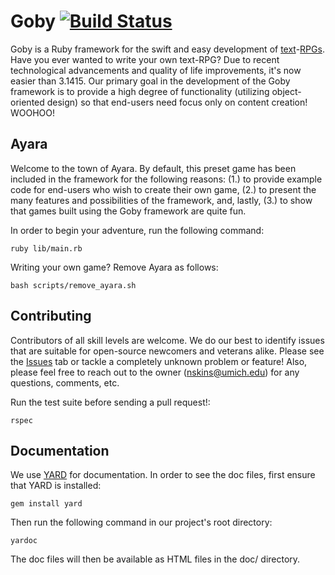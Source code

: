 # Goby [![Build Status](https://travis-ci.org/nskins/goby.png)](https://travis-ci.org/nskins/goby)

Goby is a Ruby framework for the swift and easy development of [text](https://en.wikipedia.org/wiki/Text-based_game)-[RPGs](https://en.wikipedia.org/wiki/Role-playing_game). Have you ever wanted to write your own text-RPG? Due to recent technological advancements and quality of life improvements, it's now easier than 3.1415. Our primary goal in the development of the Goby framework is to provide a high degree of functionality (utilizing object-oriented design) so that end-users need focus only on content creation! WOOHOO!

## Ayara

Welcome to the town of Ayara. By default, this preset game has been included in the framework for the following reasons: (1.) to provide example code for end-users who wish to create their own game, (2.) to present the many features and possibilities of the framework, and, lastly, (3.) to show that games built using the Goby framework are quite fun.

In order to begin your adventure, run the following command:

```ruby lib/main.rb```

Writing your own game? Remove Ayara as follows:

```bash scripts/remove_ayara.sh```

## Contributing

Contributors of all skill levels are welcome. We do our best to identify issues that are suitable for open-source newcomers and veterans alike. Please see the [Issues](https://github.com/nskins/goby/issues) tab or tackle a completely unknown problem or feature! Also, please feel free to reach out to the owner ([nskins@umich.edu](mailto:nskins@umich.edu)) for any questions, comments, etc.

Run the test suite before sending a pull request!:

```rspec ```

## Documentation

We use [YARD](https://github.com/lsegal/yard) for documentation. In order to see the doc files, first ensure that YARD is installed:

```gem install yard```

Then run the following command in our project's root directory:

```yardoc ```

The doc files will then be available as HTML files in the doc/ directory.